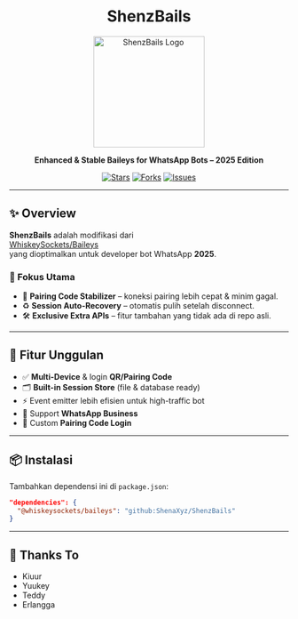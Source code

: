 <h1 align="center">ShenzBails</h1>

<p align="center">
  <img src="https://files.catbox.moe/b4vyzh.jpg" width="200" alt="ShenzBails Logo"/>
</p>

<p align="center">
  <strong>Enhanced & Stable Baileys for WhatsApp Bots – 2025 Edition</strong>
</p>

<p align="center">
  <a href="https://github.com/ShenaXyz/ShenzBails/stargazers"><img src="https://img.shields.io/github/stars/ShenaXyz/ShenzBails?style=flat-square&color=gold" alt="Stars"/></a>
  <a href="https://github.com/ShenaXyz/ShenzBails/network/members"><img src="https://img.shields.io/github/forks/ShenaXyz/ShenzBails?style=flat-square&color=blue" alt="Forks"/></a>
  <a href="https://github.com/ShenaXyz/ShenzBails/issues"><img src="https://img.shields.io/github/issues/ShenaXyz/ShenzBails?style=flat-square&color=red" alt="Issues"/></a>
</p>

---

## ✨ Overview
**ShenzBails** adalah modifikasi dari  
[WhiskeySockets/Baileys](https://github.com/WhiskeySockets/Baileys)  
yang dioptimalkan untuk developer bot WhatsApp **2025**.

### 🔎 Fokus Utama
- 🔑 **Pairing Code Stabilizer** – koneksi pairing lebih cepat & minim gagal.
- ♻️ **Session Auto-Recovery** – otomatis pulih setelah disconnect.
- 🛠 **Exclusive Extra APIs** – fitur tambahan yang tidak ada di repo asli.

---

## 🚀 Fitur Unggulan
- ✅ **Multi-Device** & login **QR/Pairing Code**  
- 🗂 **Built-in Session Store** (file & database ready)  
- ⚡ Event emitter lebih efisien untuk high-traffic bot
- 💫 Support **WhatsApp Business**
- 🔧 Custom **Pairing Code Login**  

---

## 📦 Instalasi
Tambahkan dependensi ini di `package.json`:

```json
"dependencies": {
  "@whiskeysockets/baileys": "github:ShenaXyz/ShenzBails"
}
```
---

## 💫 Thanks To
- Kiuur
- Yuukey
- Teddy
- Erlangga
